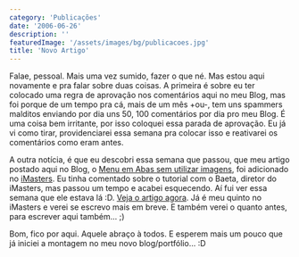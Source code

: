 ```yaml
---
category: 'Publicações'
date: '2006-06-26'
description: ''
featuredImage: '/assets/images/bg/publicacoes.jpg'
title: 'Novo Artigo'
---
```


Falae, pessoal. Mais uma vez sumido, fazer o que né. Mas estou aqui novamente e pra falar sobre duas coisas. A primeira é sobre eu ter colocado uma regra de aprovação nos comentários aqui no meu Blog, mas foi porque de um tempo pra cá, mais de um mês +ou-, tem uns spammers malditos enviando por dia uns 50, 100 comentários por dia pro meu Blog. É uma coisa bem irritante, por isso coloquei essa parada de aprovação. Eu já vi como tirar, providenciarei essa semana pra colocar isso e reativarei os comentários como eram antes.

A outra notícia, é que eu descobri essa semana que passou, que meu artigo postado aqui no Blog, o [Menu em Abas sem utilizar imagens](/menu-em-abas-sem-utilizar-imagens), foi adicionado no [iMasters](http://www.imasters.com.br). Eu tinha comentado sobre o tutorial com o Baeta, diretor do iMasters, mas passou um tempo e acabei esquecendo. Aí fui ver essa semana que ele estava lá :D. [Veja o artigo agora](http://www.imasters.com.br/artigo/4224/css/menu_em_abas_sem_imagens). Já é meu quinto no iMasters e verei se escrevo mais em breve. E também verei o quanto antes, para escrever aqui também... ;)

Bom, fico por aqui. Aquele abraço à todos. E esperem mais um pouco que já iniciei a montagem no meu novo blog/portfólio... :D
